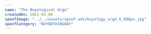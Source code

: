 ```yaml
---
name: "The Buyological Urge"
createdOn: 2021-01-09
spoofImage: "../../assets/spoof-ads/buyology_urge_6_600px.jpg"
spoofCategory: "BUYNOTHINGDAY"
---
```

